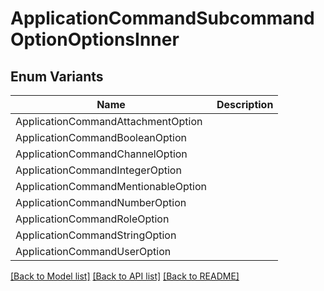 # ApplicationCommandSubcommandOptionOptionsInner

## Enum Variants

| Name | Description |
|---- | -----|
| ApplicationCommandAttachmentOption |  |
| ApplicationCommandBooleanOption |  |
| ApplicationCommandChannelOption |  |
| ApplicationCommandIntegerOption |  |
| ApplicationCommandMentionableOption |  |
| ApplicationCommandNumberOption |  |
| ApplicationCommandRoleOption |  |
| ApplicationCommandStringOption |  |
| ApplicationCommandUserOption |  |

[[Back to Model list]](../README.md#documentation-for-models) [[Back to API list]](../README.md#documentation-for-api-endpoints) [[Back to README]](../README.md)


